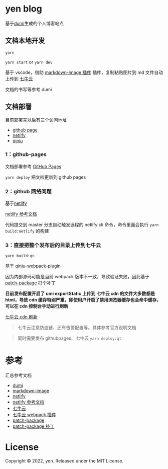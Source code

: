 # yen blog

基于[dumi](https://d.umijs.org/zh-CN)生成的个人博客站点

## 文档本地开发

`yarn`

`yarn start` or `yarn dev`

基于 vscode，借助 [markdown-image 插件](https://github.com/imlinhanchao/vsc-markdown-image/blob/HEAD/README.zh-cn.md) 插件，复制粘贴图片到 md 文件自动上传到 [七牛云](https://portal.qiniu.com/home)

文档的书写等参考 dumi

## 文档部署

目前部署完以后有三个访问地址

- [github page](https://killdada.github.io/y-blog/)
- [netlify](https://yenblog.netlify.app/)
- [qiniu](http://qiniu.yenmysoft.com.cn/y-blog/)

### 1：github-pages

文档部署参考 [GitHub Pages](https://d.umijs.org/zh-CN/guide/faq#%E9%83%A8%E7%BD%B2%E5%88%B0github-pages)

`yarn deploy` 把文档更新到 github pages

### 2：github 网络问题

基于[netlify](https://www.netlify.com/)

[netlify 参考文档](https://juejin.cn/post/6844904100329422861)

代码提交到 master 分支自动触发远程的 netlify cli 命令，命令里面会执行 `yarn build:netlify` 的构建

### 3：直接把整个发布后的目录上传到七牛云

`yarn build:qn`

基于 [qiniu-webpack-plugin](https://github.com/zzetao/qiniu-webpack-plugin)

因为内部源码可能是当前 webpack 版本不一致，导致验证失败，因此基于 [patch-package](https://www.npmjs.com/package/patch-package) 打个补丁

**目前发布配置开启了 umi exportStatic 上传到 七牛云 cdn 的文件大多数都是 html，导致 cdn 缓存特别严重，即使用户开启了禁用浏览器缓存也会命中缓存，可以在 cdn 控制台手动进行刷新**

[七牛云 cdn 刷新](https://portal.qiniu.com/cdn/refresh-prefetch)

> 七牛云注意防盗链、还有告警配置等。具体参考官方说明文档

> 同时需要发布 githubpages、七牛云 `yarn deploy:qt`

# 参考

汇总参考文档

- [dumi](https://d.umijs.org/zh-CN)
- [markdown-image](https://github.com/imlinhanchao/vsc-markdown-image/blob/HEAD/README.zh-cn.md)
- [netlify](https://www.netlify.com/)
- [netlify 参考文档](https://juejin.cn/post/6844904100329422861)
- [七牛云](https://portal.qiniu.com/home)
- [七牛云 webpack 插件](https://github.com/zzetao/qiniu-webpack-plugin)
- [patch-package](https://www.npmjs.com/package/patch-package)
- [patch-package 补丁](https://juejin.cn/post/6962554654643191815)

# License

Copyright © 2022, yen. Released under the MIT License.
